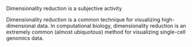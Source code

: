 Dimensionality reduction is a subjective activity

Dimensionality reduction is a common technique for visualizing high-dimensional data.  In computational biology, dimensionality reduction is an extremely common (almost ubiquotous) method for visualizing single-cell genomics data.
